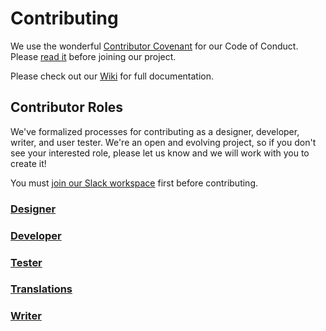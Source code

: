 # Contributing

We use the wonderful [Contributor Covenant](http://contributor-covenant.org) for
our Code of Conduct. Please [read it](https://github.com/ifmeorg/ifme/blob/main/code_of_conduct.md)
before joining our project.

Please check out our [Wiki](https://github.com/ifmeorg/ifme/wiki) for full documentation.

## Contributor Roles

We've formalized processes for contributing as a designer, developer, writer, and user tester. We're an open and evolving project, so if you don't see your interested role, please let us know and we will work with you to create it!

You must [join our Slack workspace](https://github.com/ifmeorg/ifme/wiki/Join-Our-Slack) first before contributing.

### [Designer](https://github.com/ifmeorg/ifme/wiki/Designers)

### [Developer](https://github.com/ifmeorg/ifme/wiki/Developers)

### [Tester](https://github.com/ifmeorg/ifme/wiki/Testers)

### [Translations](https://github.com/ifmeorg/ifme/wiki/Translations)

### [Writer](https://github.com/ifmeorg/ifme/wiki/Writers)

